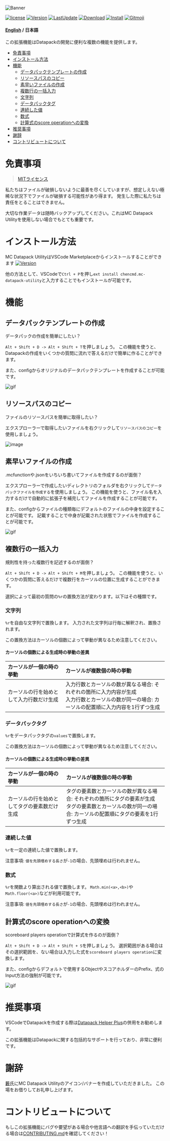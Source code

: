 ![Banner](https://raw.githubusercontent.com/ChenCMD/MC-Datapack-Utility/master/images/banner.png)

[![license](https://img.shields.io/github/license/ChenCMD/MC-Datapack-Utility)](https://github.com/ChenCMD/MC-Datapack-Utility/blob/master/LICENSE)
[![Version](https://img.shields.io/visual-studio-marketplace/v/chencmd.mc-datapack-utility?logo=visual-studio-code)](https://marketplace.visualstudio.com/items?itemName=chencmd.mc-datapack-utility)
[![LastUpdate](https://img.shields.io/visual-studio-marketplace/last-updated/chencmd.mc-datapack-utility?logo=visual-studio-code)](https://marketplace.visualstudio.com/items?itemName=chencmd.mc-datapack-utility)
[![Download](https://img.shields.io/visual-studio-marketplace/d/chencmd.mc-datapack-utility?logo=visual-studio-code)](https://marketplace.visualstudio.com/items?itemName=chencmd.mc-datapack-utility)
[![Install](https://img.shields.io/visual-studio-marketplace/i/chencmd.mc-datapack-utility?logo=visual-studio-code)](https://marketplace.visualstudio.com/items?itemName=chencmd.mc-datapack-utility)
[![Gitmoji](https://img.shields.io/badge/gitmoji-%20😜%20😍-FFDD67.svg)](https://gitmoji.carloscuesta.me/)

#### [English](https://github.com/ChenCMD/MC-Datapack-Utility/blob/master/README.md) / 日本語

この拡張機能はDatapackの開発に便利な複数の機能を提供します。

- [免責事項](#免責事項)
- [インストール方法](#インストール方法)
- [機能](#機能)
  - [データパックテンプレートの作成](#データパックテンプレートの作成)
  - [リソースパスのコピー](#リソースパスのコピー)
  - [素早いファイルの作成](#素早いファイルの作成)
  - [複数行の一括入力](#複数行の一括入力)
  - [文字列](#文字列)
  - [データパックタグ](#データパックタグ)
  - [連続した値](#連続した値)
  - [数式](#数式)
  - [計算式のscore operationへの変換](#計算式のscore-operationへの変換)
- [推奨事項](#推奨事項)
- [謝辞](#謝辞)
- [コントリビュートについて](#コントリビュートについて)

# 免責事項

> [MITライセンス](https://github.com/ChenCMD/MC-Datapack-Utility/blob/master/LICENSE)

私たちはファイルが破損しないように最善を尽くしていますが、想定しえない極稀な状況下でファイルが破損する可能性があり得ます。
発生した際に私たちは責任をとることはできません。

大切な作業データは随時バックアップしてください。これはMC Datapack Utilityを使用しない場合でもとても重要です。

# インストール方法

MC Datapack UtilityはVSCode Marketplaceからインストールすることができます
[![Version](https://img.shields.io/visual-studio-marketplace/v/chencmd.mc-datapack-utility?logo=visual-studio-code)](https://marketplace.visualstudio.com/items?itemName=chencmd.mc-datapack-utility)

他の方法として、VSCodeで`Ctrl + P`を押し`ext install chencmd.mc-datapack-utility`と入力することでもインストールが可能です。

# 機能
## データパックテンプレートの作成

データパックの作成を簡単にしたい？

`Alt + Shift + D -> Alt + Shift + T`を押しましょう。
この機能を使うと、Datapackの作成をいくつかの質問に流れで答えるだけで簡単に作ることができます。

また、configからオリジナルのデータパックテンプレートを作成することが可能です。

![gif](https://raw.githubusercontent.com/ChenCMD/MC-Datapack-Utility/master/images/createDatapackTemplate.gif)

## リソースパスのコピー

ファイルのリソースパスを簡単に取得したい？

エクスプローラーで取得したいファイルを右クリックして`リソースパスのコピー`を使用しましょう。

![image](https://raw.githubusercontent.com/ChenCMD/MC-Datapack-Utility/master/images/copyResourcePath_ja.png)

## 素早いファイルの作成

.mcfunctionや.jsonをいちいち書いてファイルを作成するのが面倒？

エクスプローラーで作成したいディレクトリのフォルダを右クリックして`データパックファイルを作成する`を使用しましょう。
この機能を使うと、ファイル名を入力するだけで自動的に拡張子を補完してファイルを作成することが可能です。

また、configからファイルの種類毎にデフォルトのファイルの中身を設定することが可能です。
記載することで中身が記載された状態でファイルを作成することが可能です。

![gif](https://raw.githubusercontent.com/ChenCMD/MC-Datapack-Utility/master/images/createFile.gif)

## 複数行の一括入力

規則性を持った複数行を記述するのが面倒？

`Alt + Shift + D -> Alt + Shift + M`を押しましょう。
この機能を使うと、いくつかの質問に答えるだけで複数行をカーソルの位置に生成することができます。

選択によって最初の質問の`%r`の置換方法が変わります。以下はその種類です。

### 文字列

`%r`を自由な文字列で置換します。
入力された文字列は行毎に解釈され、置換されます。

この置換方法はカーソルの個数によって挙動が異なるため注意してください。

#### カーソルの個数による生成時の挙動の差異

| カーソルが一個の時の挙動         | カーソルが複数個の時の挙動                                                             |
| :--------------------------------------- | :------------------------------------------------------------------------------------------------------------------------------------------------- |
| カーソルの行を始めとして入力行数だけ生成 | 入力行数とカーソルの数が異なる場合: それぞれの箇所に入力内容が生成<br/>入力行数とカーソルの数が同一の場合: カーソルの配置順に入力内容を1行ずつ生成 |

### データパックタグ

`%r`をデータパックタグの`values`で置換します。

この置換方法はカーソルの個数によって挙動が異なるため注意してください。

#### カーソルの個数による生成時の挙動の差異

| カーソルが一個の時の挙動           | カーソルが複数個の時の挙動                                                                   |
| :------------------------------------------- | :------------------------------------------------------------------------------------------------------------------------------------------------------------- |
| カーソルの行を始めとしてタグの要素数だけ生成 | タグの要素数とカーソルの数が異なる場合: それぞれの箇所にタグの要素が生成<br/>タグの要素数とカーソルの数が同一の場合: カーソルの配置順にタグの要素を1行ずつ生成 |

### 連続した値

`%r`を一定の連続した値で置換します。

注意事項: `値を先頭埋めする長さ`が`-1`の場合、先頭埋めは行われません。

### 数式

`%r`を関数より算出される値で置換します。
`Math.min(<a>,<b>)`や`Math.floor(<a>)`などが利用可能です。
<!-- つまるところJavaScriptとして評価しちゃってる、ってことですネ -->

注意事項: `値を先頭埋めする長さ`が`-1`の場合、先頭埋めは行われません。

<!-- TODO ![gif](https://raw.githubusercontent.com/ChenCMD/MC-Datapack-Utility/master/images/multiLineGenerator.gif) -->

## 計算式のscore operationへの変換

scoreboard players operationで計算式を作るのが面倒？

`Alt + Shift + D -> Alt + Shift + S`を押しましょう。
選択範囲がある場合はその選択範囲を、ない場合は入力した式を`scoreboard players operation`に変換します。

また、configからデフォルトで使用するObjectやスコアホルダーのPrefix、式のInput方法の強制が可能です。

![gif](https://raw.githubusercontent.com/ChenCMD/MC-Datapack-Utility/master/images/scoreOperation.gif)

# 推奨事項

VSCodeでDatapackを作成する際は[Datapack Helper Plus](https://marketplace.visualstudio.com/items?itemName=SPGoding.datapack-language-server)の併用をお勧めします。

この拡張機能はDatapackに関する包括的なサポートを行っており、非常に便利です。

# 謝辞

[藪](https://twitter.com/Yavu_8B)氏にMC Datapack Utilityのアイコン/バナーを作成していただきました。
この場をお借りしてお礼申し上げます。

# コントリビュートについて

もしこの拡張機能にバグや要望がある場合や他言語への翻訳を手伝っていただける場合は[CONTRIBUTING.md](CONTRIBUTING_ja.md)を確認してください！
